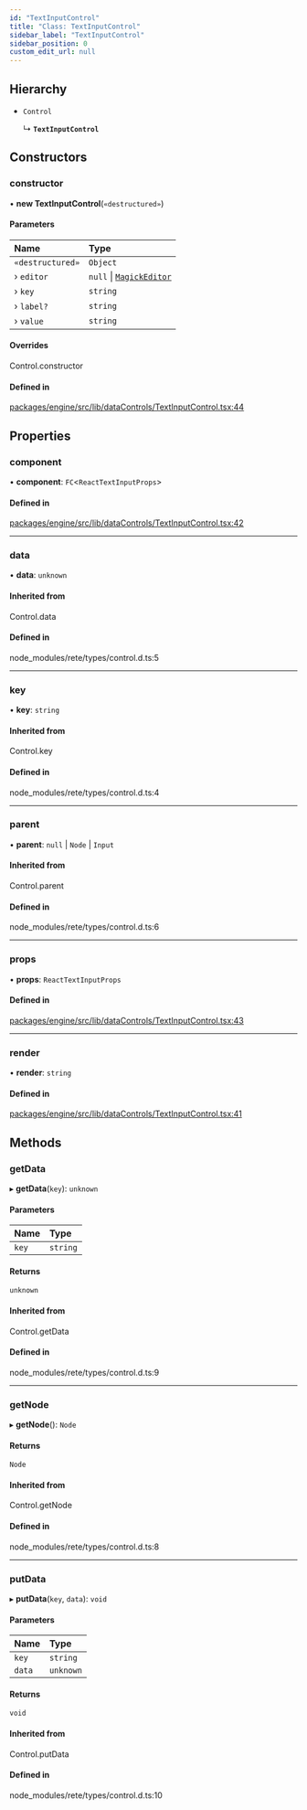 ```yaml
---
id: "TextInputControl"
title: "Class: TextInputControl"
sidebar_label: "TextInputControl"
sidebar_position: 0
custom_edit_url: null
---
```


## Hierarchy

- `Control`

  ↳ **`TextInputControl`**

## Constructors

### constructor

• **new TextInputControl**(`«destructured»`)

#### Parameters

| Name | Type |
| :------ | :------ |
| `«destructured»` | `Object` |
| › `editor` | ``null`` \| [`MagickEditor`](MagickEditor.md) |
| › `key` | `string` |
| › `label?` | `string` |
| › `value` | `string` |

#### Overrides

Control.constructor

#### Defined in

[packages/engine/src/lib/dataControls/TextInputControl.tsx:44](https://github.com/Oneirocom/MagickML/blob/c2f9e060/packages/engine/src/lib/dataControls/TextInputControl.tsx#L44)

## Properties

### component

• **component**: `FC`<`ReactTextInputProps`\>

#### Defined in

[packages/engine/src/lib/dataControls/TextInputControl.tsx:42](https://github.com/Oneirocom/MagickML/blob/c2f9e060/packages/engine/src/lib/dataControls/TextInputControl.tsx#L42)

___

### data

• **data**: `unknown`

#### Inherited from

Control.data

#### Defined in

node_modules/rete/types/control.d.ts:5

___

### key

• **key**: `string`

#### Inherited from

Control.key

#### Defined in

node_modules/rete/types/control.d.ts:4

___

### parent

• **parent**: ``null`` \| `Node` \| `Input`

#### Inherited from

Control.parent

#### Defined in

node_modules/rete/types/control.d.ts:6

___

### props

• **props**: `ReactTextInputProps`

#### Defined in

[packages/engine/src/lib/dataControls/TextInputControl.tsx:43](https://github.com/Oneirocom/MagickML/blob/c2f9e060/packages/engine/src/lib/dataControls/TextInputControl.tsx#L43)

___

### render

• **render**: `string`

#### Defined in

[packages/engine/src/lib/dataControls/TextInputControl.tsx:41](https://github.com/Oneirocom/MagickML/blob/c2f9e060/packages/engine/src/lib/dataControls/TextInputControl.tsx#L41)

## Methods

### getData

▸ **getData**(`key`): `unknown`

#### Parameters

| Name | Type |
| :------ | :------ |
| `key` | `string` |

#### Returns

`unknown`

#### Inherited from

Control.getData

#### Defined in

node_modules/rete/types/control.d.ts:9

___

### getNode

▸ **getNode**(): `Node`

#### Returns

`Node`

#### Inherited from

Control.getNode

#### Defined in

node_modules/rete/types/control.d.ts:8

___

### putData

▸ **putData**(`key`, `data`): `void`

#### Parameters

| Name | Type |
| :------ | :------ |
| `key` | `string` |
| `data` | `unknown` |

#### Returns

`void`

#### Inherited from

Control.putData

#### Defined in

node_modules/rete/types/control.d.ts:10
